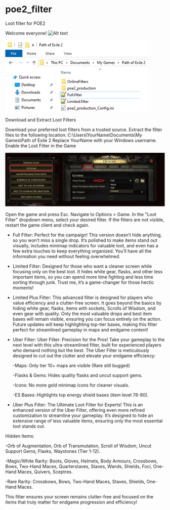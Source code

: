 # poe2_filter
Loot filter for POE2

Welcome everyone!
![Alt text](https://github.com/ment2008/POE2/blob/main/filter.gif?raw=true "Title")



![Alt text](https://github.com/ment2008/POE2/blob/main/folder.png?raw=true "Title")


Download and Extract Loot Filters

Download your preferred loot filters from a trusted source.
Extract the filter files to the following location:
C:\Users\YourName\Documents\My Games\Path of Exile 2
Replace YourName with your Windows username.
Enable the Loot Filter in the Game


![Alt text](https://github.com/ment2008/POE2/blob/main/Options.jpg?raw=true "Title")

Open the game and press Esc.
Navigate to Options > Game.
In the "Loot Filter" dropdown menu, select your desired filter.
If the filters are not visible, restart the game client and check again.




* Full Filter: Perfect for the campaign! This version doesn’t hide anything, so you won’t miss a single drop. It’s polished to make items stand out visually, includes minimap indicators for valuable loot, and even has a few extra touches to keep everything organized. You’ll have all the information you need without feeling overwhelmed.

* Limited Filter: Designed for those who want a cleaner screen while focusing only on the best loot. It hides white gear, flasks, and other less important items, so you can spend more time fighting and less time sorting through junk. Trust me, it’s a game-changer for those hectic moments!

* Limited Plus Filter: This advanced filter is designed for players who value efficiency and a clutter-free screen. It goes beyond the basics by hiding white gear, flasks, items with sockets, Scrolls of Wisdom, and even gear with quality. Only the most valuable drops and best item bases will remain visible, ensuring you can focus entirely on the action. Future updates will keep highlighting top-tier bases, making this filter perfect for streamlined gameplay in maps and endgame content!

* Uber Filter: Uber Filter: Precision for the Pros!
  Take your gameplay to the next level with this ultra-streamlined filter, built for experienced players who demand nothing but the best. The Uber Filter is meticulously designed to cut out the clutter and elevate your endgame efficiency:

  -Maps: Only tier 10+ maps are visible (Rare still bugged)

  -Flasks & Gems: Hides quality flasks and uncut support gems.

  -Icons: No more gold minimap icons for cleaner visuals.

  -ES Bases: Highlights top energy shield bases (item level 78-80).

* Uber Plus Filter:
  The Ultimate Loot Filter for Experts!
  This is an enhanced version of the Uber Filter, offering even more refined customization to streamline your gameplay. It’s designed to hide an extensive range of less valuable items, ensuring only the most essential loot stands out.

Hidden Items:

-Orb of Augmentation, Orb of Transmutation, Scroll of Wisdom, Uncut Support Gems, Flasks, Waystones (Tier 1-12).

-Magic/White Rarity:  Boots, Gloves, Helmets, Body Armours, Crossbows, Bows, Two-Hand Maces, Quarterstaves, Staves, Wands, Shields, Foci, One-Hand Maces, Quivers, Sceptres.

-Rare Rarity: Crossbows, Bows, Two-Hand Maces, Staves, Shields, One-Hand Maces.

This filter ensures your screen remains clutter-free and focused on the items that truly matter for endgame progression and efficiency!
  
